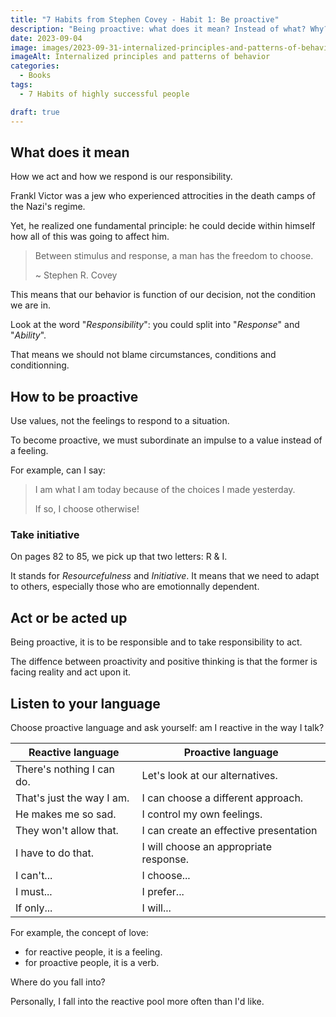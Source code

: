 ```yaml
---
title: "7 Habits from Stephen Covey - Habit 1: Be proactive"
description: "Being proactive: what does it mean? Instead of what? Why? How? It is truly the beginning step to become highly successful. Are you ready?"
date: 2023-09-04
image: images/2023-09-31-internalized-principles-and-patterns-of-behavior.jpg
imageAlt: Internalized principles and patterns of behavior
categories:
  - Books
tags:
  - 7 Habits of highly successful people

draft: true
---
```


## What does it mean

How we act and how we respond is our responsibility.

Frankl Victor was a jew who experienced attrocities in the death camps of the Nazi's regime.

Yet, he realized one fundamental principle: he could decide within himself how all of this was going to affect him.

> Between stimulus and response, a man has the freedom to choose.
>
> ~ Stephen R. Covey

This means that our behavior is function of our decision, not the condition we are in.

Look at the word "_Responsibility_": you could split into "_Response_" and "_Ability_".

That means we should not blame circumstances, conditions and conditionning.

## How to be proactive

Use values, not the feelings to respond to a situation.

<!-- Insert "Freedom to choose" diagram of p79 -->

To become proactive, we must subordinate an impulse to a value instead of a feeling.

For example, can I say:

> I am what I am today because of the choices I made yesterday.
>
> If so, I choose otherwise!

### Take initiative

On pages 82 to 85, we pick up that two letters: R & I.

It stands for _Resourcefulness_ and _Initiative_. It means that we need to adapt to others, especially those who are emotionnally dependent.

## Act or be acted up

Being proactive, it is to be responsible and to take responsibility to act.

The diffence between proactivity and positive thinking is that the former is facing reality and act upon it.

## Listen to your language

Choose proactive language and ask yourself: am I reactive in the way I talk?

| Reactive language         | Proactive language                     |
| ------------------------- | -------------------------------------- |
| There's nothing I can do. | Let's look at our alternatives.        |
| That's just the way I am. | I can choose a different approach.     |
| He makes me so sad.       | I control my own feelings.             |
| They won't allow that.    | I can create an effective presentation |
| I have to do that.        | I will choose an appropriate response. |
| I can't...                | I choose...                            |
| I must...                 | I prefer...                            |
| If only...                | I will...                              |

For example, the concept of love:

- for reactive people, it is a feeling.
- for proactive people, it is a verb.

Where do you fall into?

Personally, I fall into the reactive pool more often than I'd like.
